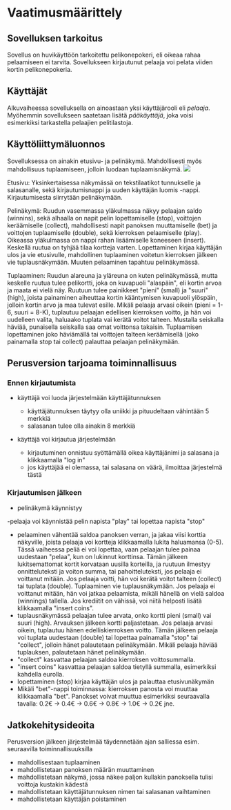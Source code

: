 # Vaatimusmäärittely

## Sovelluksen tarkoitus

Sovellus on huvikäyttöön tarkoitettu pelikonepokeri, eli oikeaa rahaa pelaamiseen ei tarvita. Sovellukseen kirjautunut pelaaja voi pelata viiden kortin pelikonepokeria.

## Käyttäjät

Alkuvaiheessa sovelluksella on ainoastaan yksi käyttäjärooli eli _pelaaja_. Myöhemmin sovellukseen saatetaan lisätä _pääkäyttäjä_, joka voisi esimerkiksi tarkastella pelaajien pelitilastoja.

## Käyttöliittymäluonnos

Sovelluksessa on ainakin etusivu- ja pelinäkymä. Mahdollisesti myös mahdollisuus tuplaamiseen, jolloin luodaan tuplaamisnäkymä.
<img src="https://github.com/Henrikhi/ot-harjoitustyo/blob/master/Dokumentaatio/Tiedostoja/kayttoliittymakuva.png">

Etusivu: Yksinkertaisessa näkymässä on tekstilaatikot tunnukselle ja salasanalle, sekä kirjautumisnappi ja uuden käyttäjän luomis -nappi. Kirjautumisesta siirrytään pelinäkymään.

Pelinäkymä: Ruudun vasemmassa yläkulmassa näkyy pelaajan saldo (winnins), sekä alhaalla on napit pelin lopettamiselle (stop), voittojen keräämiselle (collect), mahdollisesti napit panoksen muuttamiselle (bet) ja voittojen tuplaamiselle (double), sekä kierroksen pelaamiselle (play). Oikeassa yläkulmassa on nappi rahan lisäämiselle koneeseen (insert). Keskellä ruutua on tyhjää tilaa kortteja varten. Lopettaminen kirjaa käyttäjän ulos ja vie etusivulle, mahdollinen tuplaaminen voitetun kierroksen jälkeen vie tuplausnäkymään. Muuten pelaaminen tapahtuu pelinäkymässä.

Tuplaaminen: Ruudun alareuna ja yläreuna on kuten pelinäkymässä, mutta keskelle ruutua tulee pelikortti, joka on kuvapuoli "alaspäin", eli kortin arvoa ja maata ei vielä näy. Ruutuun tulee painikkeet "pieni" (small) ja "suuri" (high), joista painaminen aiheuttaa kortin kääntymisen kuvapuoli ylöspäin, jolloin kortin arvo ja maa tulevat esille. Mikäli pelaaja arvasi oikein (pieni = 1-6, suuri = 8-K), tuplautuu pelaajan edellisen kierroksen voitto, ja hän voi uudelleen valita, haluaako tuplata vai kerätä voitot talteen. Mustalla seiskalla häviää, punaisella seiskalla saa omat voittonsa takaisin. Tuplaamisen lopettaminen joko häviämällä tai voittojen talteen keräämisellä (joko painamalla stop tai collect) palauttaa pelaajan pelinäkymään.


## Perusversion tarjoama toiminnallisuus

### Ennen kirjautumista

- käyttäjä voi luoda järjestelmään käyttäjätunnuksen
  - käyttäjätunnuksen täytyy olla uniikki ja pituudeltaan vähintään 5 merkkiä
  - salasanan tulee olla ainakin 8 merkkiä

- käyttäjä voi kirjautua järjestelmään
  - kirjautuminen onnistuu syöttämällä oikea käyttäjänimi ja salasana ja klikkaamalla "log in"
  - jos käyttäjää ei olemassa, tai salasana on väärä, ilmoittaa järjestelmä tästä

### Kirjautumisen jälkeen

- pelinäkymä käynnistyy

-pelaaja voi käynnistää pelin napista "play" tai lopettaa napista "stop"
  - pelaaminen vähentää saldoa panoksen verran, ja jakaa viisi korttia näkyville, joista pelaaja voi kortteja klikkaamalla lukita haluamansa (0-5). Tässä vaiheessa peliä ei voi lopettaa, vaan pelaajan tulee painaa uudestaan "pelaa", kun on lukinnut korttinsa. Tämän jälkeen lukitsemattomat kortit korvataan uusilla korteilla, ja ruutuun ilmestyy onnitteluteksti ja voiton summa, tai pahoitteluteksti, jos pelaaja ei voittanut mitään. Jos pelaaja voitti, hän voi kerätä voitot talteen (collect) tai tuplata (double). Tuplaaminen vie tuplausnäkymään. Jos pelaaja ei voittanut mitään, hän voi jatkaa pelaamista, mikäli hänellä on vielä saldoa (winnings) tallella. Jos krediitit on vähissä, voi niitä helposti lisätä klikkaamalla "insert coins".
  - tuplausnäkymässä pelaajan tulee arvata, onko kortti pieni (small) vai suuri (high). Arvauksen jälkeen kortti paljastetaan. Jos pelaaja arvasi oikein, tuplautuu hänen edelliskierroksen voitto. Tämän jälkeen pelaaja voi tuplata uudestaan (double) tai lopettaa painamalla "stop" tai "collect", jolloin hänet palautetaan pelinäkymään. Mikäli pelaaja häviää tuplauksen, palautetaan hänet pelinäkymään.
  - "collect" kasvattaa pelaajan saldoa kierroksen voittosummalla.
  - "insert coins" kasvattaa pelaajan saldoa tietyllä summalla, esimerkiksi kahdella eurolla.
  - lopettaminen (stop) kirjaa käyttäjän ulos ja palauttaa etusivunäkymän
  - Mikäli "bet"-nappi toiminnassa: kierroksen panosta voi muuttaa klikkaamalla "bet". Panokset voivat muuttua esimerkiksi seuraavalla tavalla:
  0.2€ -> 0.4€ -> 0.6€ -> 0.8€ -> 1.0€ -> 0.2€ jne.


## Jatkokehitysideoita

Perusversion jälkeen järjestelmää täydennetään ajan salliessa esim. seuraavilla toiminnallisuuksilla

- mahdollisestaan tuplaaminen
- mahdollistetaan panoksen määrän muuttaminen
- mahdollistetaan näkymä, jossa näkee paljon kullakin panoksella tulisi voittoja kustakin kädestä
- mahdollistetaan käyttäjätunnuksen nimen tai salasanan vaihtaminen
- mahdollistetaan käyttäjän poistaminen
